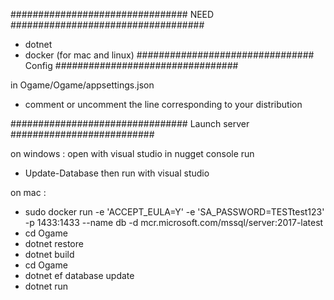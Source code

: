 ################################ NEED ###################################
 - dotnet
 - docker (for mac and linux)
################################ Config #################################

in Ogame/Ogame/appsettings.json
- comment or uncomment the line corresponding to your distribution


################################ Launch server ##########################

on windows :
open with visual studio
in nugget console run
- Update-Database
then run with visual studio

on mac :
- sudo docker run -e 'ACCEPT_EULA=Y' -e 'SA_PASSWORD=TESTtest123' -p 1433:1433 --name db -d mcr.microsoft.com/mssql/server:2017-latest
- cd Ogame
- dotnet restore
- dotnet build
- cd Ogame
- dotnet ef database update
- dotnet run
